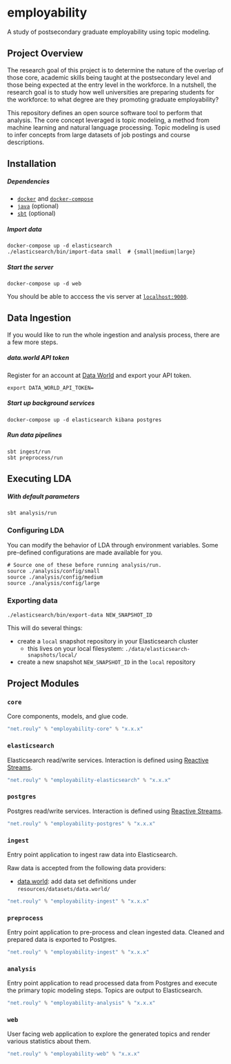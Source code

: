 # employability

A study of postsecondary graduate employability using topic modeling.

## Project Overview

The research goal of this project is to determine the nature of the overlap of those core, academic skills being taught at the postsecondary level and those being expected at the entry level in the workforce.
In a nutshell, the research goal is to study how well universities are preparing students for the workforce: to what degree are they promoting graduate employability?

This repository defines an open source software tool to perform that analysis.
The core concept leveraged is topic modeling, a method from machine learning and natural language processing.
Topic modeling is used to infer concepts from large datasets of job postings and course descriptions.

## Installation

##### Dependencies

* [`docker`](https://www.docker.com/) and [`docker-compose`](https://docs.docker.com/compose/)
* [`java`](https://www.java.com/en/) (optional)
* [`sbt`](https://www.scala-sbt.org/) (optional)

##### Import data

    docker-compose up -d elasticsearch
    ./elasticsearch/bin/import-data small  # {small|medium|large}

##### Start the server

    docker-compose up -d web

You should be able to acccess the vis server at [`localhost:9000`](http://localhost:9000).

## Data Ingestion

If you would like to run the whole ingestion and analysis process, there are a few more steps.

##### data.world API token

Register for an account at [Data World](https://data.world) and export your API token.

    export DATA_WORLD_API_TOKEN=

##### Start up background services

    docker-compose up -d elasticsearch kibana postgres

##### Run data pipelines

    sbt ingest/run
    sbt preprocess/run

## Executing LDA

##### With default parameters

    sbt analysis/run

### Configuring LDA

You can modify the behavior of LDA through environment variables.
Some pre-defined configurations are made available for you.

    # Source one of these before running analysis/run.
    source ./analysis/config/small
    source ./analysis/config/medium
    source ./analysis/config/large

### Exporting data

    ./elasticsearch/bin/export-data NEW_SNAPSHOT_ID

This will do several things:

  * create a `local` snapshot repository in your Elasticsearch cluster
    * this lives on your local filesystem: `./data/elasticsearch-snapshots/local/`
  * create a new snapshot `NEW_SNAPSHOT_ID` in the `local` repository

## Project Modules

### `core`

Core components, models, and glue code.

```scala
"net.rouly" % "employability-core" % "x.x.x"
```

### `elasticsearch`

Elasticsearch read/write services.
Interaction is defined using [Reactive Streams](http://www.reactive-streams.org/).

```scala
"net.rouly" % "employability-elasticsearch" % "x.x.x"
```

### `postgres`

Postgres read/write services.
Interaction is defined using [Reactive Streams](http://www.reactive-streams.org/).

```scala
"net.rouly" % "employability-postgres" % "x.x.x"
```

### `ingest`

Entry point application to ingest raw data into Elasticsearch.

Raw data is accepted from the following data providers:
* [data.world](https://data.world): add data set definitions under `resources/datasets/data.world/`

```scala
"net.rouly" % "employability-ingest" % "x.x.x"
```

### `preprocess`

Entry point application to pre-process and clean ingested data.
Cleaned and prepared data is exported to Postgres.

```scala
"net.rouly" % "employability-ingest" % "x.x.x"
```

### `analysis`

Entry point application to read processed data from Postgres and execute the primary topic modeling steps.
Topics are output to Elasticsearch.

```scala
"net.rouly" % "employability-analysis" % "x.x.x"
```

### `web`

User facing web application to explore the generated topics and render various statistics about them.

```scala
"net.rouly" % "employability-web" % "x.x.x"
```
